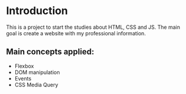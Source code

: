 # Introduction

This is a project to start the studies about HTML, CSS and JS.
The main goal is create a website with my professional information.

## Main concepts applied:

- Flexbox
- DOM manipulation
- Events
- CSS Media Query
